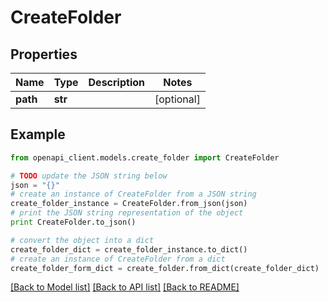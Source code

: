 # CreateFolder


## Properties
Name | Type | Description | Notes
------------ | ------------- | ------------- | -------------
**path** | **str** |  | [optional] 

## Example

```python
from openapi_client.models.create_folder import CreateFolder

# TODO update the JSON string below
json = "{}"
# create an instance of CreateFolder from a JSON string
create_folder_instance = CreateFolder.from_json(json)
# print the JSON string representation of the object
print CreateFolder.to_json()

# convert the object into a dict
create_folder_dict = create_folder_instance.to_dict()
# create an instance of CreateFolder from a dict
create_folder_form_dict = create_folder.from_dict(create_folder_dict)
```
[[Back to Model list]](../README.md#documentation-for-models) [[Back to API list]](../README.md#documentation-for-api-endpoints) [[Back to README]](../README.md)



